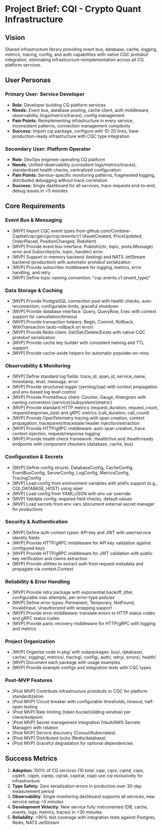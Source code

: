 # Project Brief: CQI - Crypto Quant Infrastructure

## Vision
Shared infrastructure library providing event bus, database, cache, logging, metrics, tracing, config, and auth capabilities with native CQC protobuf integration, eliminating infrastructure reimplementation across all CQ platform services.

## User Personas
### Primary User: Service Developer
- **Role:** Developer building CQ platform services
- **Needs:** Event bus, database pooling, cache client, auth middleware, observability (logs/metrics/traces), config management
- **Pain Points:** Reimplementing infrastructure in every service, inconsistent patterns, connection management complexity
- **Success:** Import cqi package, configure with 10-20 lines, have production-ready infrastructure with CQC type integration

### Secondary User: Platform Operator
- **Role:** DevOps engineer operating CQ platform
- **Needs:** Unified observability (consistent logs/metrics/traces), standardized health checks, centralized configuration
- **Pain Points:** Service-specific monitoring patterns, fragmented logging, distributed debugging without trace correlation
- **Success:** Single dashboard for all services, trace requests end-to-end, debug issues in <5 minutes

## Core Requirements

### Event Bus & Messaging
- [MVP] Import CQC event types from github.com/Combine-Capital/cqc/gen/go/cqc/events/v1 (AssetCreated, PriceUpdated, OrderPlaced, PositionChanged, RiskAlert)
- [MVP] Provide event bus interface: Publish(ctx, topic, proto.Message) error and Subscribe(ctx, topic, handler) error
- [MVP] Support in-memory backend (testing) and NATS JetStream backend (production) with automatic protobuf serialization
- [MVP] Provide subscriber middleware for logging, metrics, error handling, and retry
- [MVP] Define topic naming convention: "cqc.events.v1.{event_type}"

### Data Storage & Caching
- [MVP] Provide PostgreSQL connection pool with health checks, auto-reconnection, configurable limits, graceful shutdown
- [MVP] Provide database interface: Query, QueryRow, Exec with context support for cancellation/timeout
- [MVP] Provide transaction helpers: Begin, Commit, Rollback, WithTransaction (auto-rollback on error)
- [MVP] Provide Redis client: Get/Set/Delete/Exists with native CQC protobuf serialization
- [MVP] Provide cache key builder with consistent naming and TTL support
- [MVP] Provide cache-aside helpers for automatic populate-on-miss

### Observability & Monitoring
- [MVP] Define standard log fields: trace_id, span_id, service_name, timestamp, level, message, error
- [MVP] Provide structured logger (zerolog/zap) with context propagation and env-based log level control
- [MVP] Provide Prometheus client: Counter, Gauge, Histogram with naming convention {service}_{subsystem}_{metric}
- [MVP] Provide standard HTTP metrics (request_duration, request_count, request/response_size) and gRPC metrics (call_duration, call_count)
- [MVP] Provide OpenTelemetry tracing with span creation, context propagation, traceparent/tracestate header injection/extraction
- [MVP] Provide HTTP/gRPC middleware: auto-span creation, trace context injection, request/response logging
- [MVP] Provide health check framework: /health/live and /health/ready endpoints with component checkers (database, cache, bus)

### Configuration & Secrets
- [MVP] Define config structs: DatabaseConfig, CacheConfig, EventBusConfig, ServerConfig, LogConfig, MetricsConfig, TracingConfig
- [MVP] Load config from environment variables with prefix support (e.g., CQI_DATABASE_HOST) using viper
- [MVP] Load config from YAML/JSON with env var override
- [MVP] Validate config: required field checks, default values
- [MVP] Load secrets from env vars (document external secret manager for production)

### Security & Authentication
- [MVP] Define auth context types: API key and JWT with user/service identity fields
- [MVP] Provide HTTP/gRPC middleware for API key validation against configured keys
- [MVP] Provide HTTP/gRPC middleware for JWT validation with public key verification and claims extraction
- [MVP] Provide utilities to extract auth from request metadata and propagate via context.Context

### Reliability & Error Handling
- [MVP] Provide retry package with exponential backoff, jitter, configurable max attempts, per-error-type policies
- [MVP] Define error types: Permanent, Temporary, NotFound, InvalidInput, Unauthorized with wrapping support
- [MVP] Provide error middleware: translate errors to HTTP status codes and gRPC status codes
- [MVP] Provide panic recovery middleware for HTTP/gRPC with logging and metrics

### Project Organization
- [MVP] Organize code in pkg/ with subpackages: bus/, database/, cache/, logging/, metrics/, tracing/, config/, auth/, retry/, errors/, health/
- [MVP] Document each package with usage examples
- [MVP] Provide example configs and integration tests with CQC types

### Post-MVP Features
- [Post MVP] Contribute infrastructure protobufs to CQC for platform standardization
- [Post MVP] Circuit breaker with configurable thresholds, timeout, half-open testing
- [Post MVP] Rate limiting (token bucket/sliding window) per client/endpoint
- [Post MVP] Secret management integration (Vault/AWS Secrets Manager) with rotation
- [Post MVP] Service discovery (Consul/Kubernetes)
- [Post MVP] Distributed locks (Redis/database)
- [Post MVP] Graceful degradation for optional dependencies

## Success Metrics
1. **Adoption**: 100% of CQ services (10 total: cqar, cqvx, cqmd, cqex, cqdefi, cqpm, cqrep, cqrisk, cqstrat, cqai) use cqi exclusively for infrastructure
2. **Type Safety**: Zero serialization errors in production over 30-day measurement period
3. **Observability**: Single monitoring dashboard supports all services, new service setup <5 minutes
4. **Development Velocity**: New service fully instrumented (DB, cache, events, logs, metrics, traces) in <30 minutes
5. **Reliability**: >90% test coverage with integration tests against Postgres, Redis, NATS JetStream